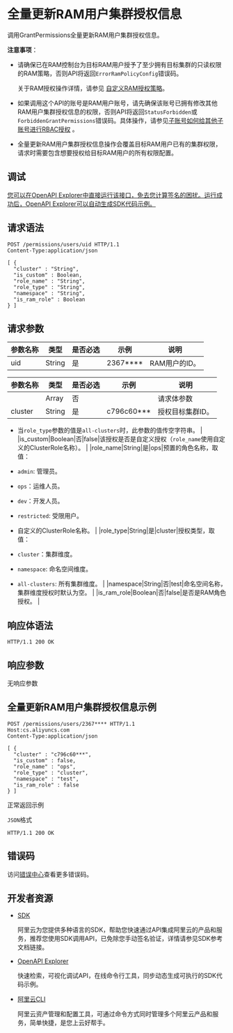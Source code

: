 # 全量更新RAM用户集群授权信息

调用GrantPermissions全量更新RAM用户集群授权信息。

**注意事项**：

-   请确保已在RAM控制台为目标RAM用户授予了至少拥有目标集群的只读权限的RAM策略，否则API将返回`ErrorRamPolicyConfig`错误码。

    关于RAM授权操作详情，请参见 [自定义RAM授权策略](~~86485~~)。

-   如果调用这个API的账号是RAM用户账号，请先确保该账号已拥有修改其他RAM用户集群授权信息的权限，否则API将返回`StatusForbidden`或`ForbiddenGrantPermissions`错误码。具体操作，请参见[子账号如何给其他子账号进行RBAC授权](~~119035~~) 。
-   全量更新RAM用户集群授权信息操作会覆盖目标RAM用户已有的集群权限，请求时需要包含想要授权给目标RAM用户的所有权限配置。

## 调试

[您可以在OpenAPI Explorer中直接运行该接口，免去您计算签名的困扰。运行成功后，OpenAPI Explorer可以自动生成SDK代码示例。](https://api.aliyun.com/#product=CS&api=GrantPermissions&type=ROA&version=2015-12-15)

## 请求语法

```
POST /permissions/users/uid HTTP/1.1
Content-Type:application/json

[ {
  "cluster" : "String",
  "is_custom" : Boolean,
  "role_name" : "String",
  "role_type" : "String",
  "namespace" : "String",
  "is_ram_role" : Boolean
} ]
```

## 请求参数

|参数名称|类型|是否必选|示例|说明|
|----|--|----|--|--|
|uid|String|是|2367\*\*\*\*|RAM用户的ID。 |

|参数名称|类型|是否必选|示例|说明|
|----|--|----|--|--|
| |Array|否| |请求体参数 |
|cluster|String|是|c796c60\*\*\*|授权目标集群ID。

 -   当`role_type`参数的值是`all-clusters`时，此参数的值传空字符串。 |
|is\_custom|Boolean|否|false|该授权是否是自定义授权（`role_name`使用自定义的ClusterRole名称）。 |
|role\_name|String|是|ops|预置的角色名称，取值：

 -   `admin`: 管理员。
-   `ops`：运维人员。
-   `dev`：开发人员。
-   `restricted`: 受限用户。
-   自定义的ClusterRole名称。 |
|role\_type|String|是|cluster|授权类型，取值：

 -   `cluster`：集群维度。
-   `namespace`: 命名空间维度。
-   `all-clusters`: 所有集群维度。 |
|namespace|String|否|test|命名空间名称，集群维度授权时默认为空。 |
|is\_ram\_role|Boolean|否|false|是否是RAM角色授权。 |

## 响应体语法

```
HTTP/1.1 200 OK
```

## 响应参数

无响应参数

## 全量更新RAM用户集群授权信息示例

```
POST /permissions/users/2367**** HTTP/1.1 
Host:cs.aliyuncs.com 
Content-Type:application/json

[ {
  "cluster" : "c796c60***",
  "is_custom" : false,
  "role_name" : "ops",
  "role_type" : "cluster",
  "namespace" : "test",
  "is_ram_role" : false
} ]
```

正常返回示例

`JSON`格式

```
HTTP/1.1 200 OK
```

## 错误码

访问[错误中心](https://error-center.aliyun.com/status/product/CS)查看更多错误码。

## 开发者资源

-   [SDK](https://next.api.aliyun.com/api-tools/sdk/CS?version=2015-12-15&)

    阿里云为您提供多种语言的SDK，帮助您快速通过API集成阿里云的产品和服务，推荐您使用SDK调用API，已免除您手动签名验证，详情请参见SDK参考文档链接。

-   [OpenAPI Explorer](https://next.api.aliyun.com/api/CS/2015-12-15/GrantPermissions)

    快速检索，可视化调试API，在线命令行工具，同步动态生成可执行的SDK代码示例。

-   [阿里云CLI](https://github.com/aliyun/aliyun-cli)

    阿里云资产管理和配置工具，可通过命令方式同时管理多个阿里云产品和服务，简单快捷，是您上云好帮手。


